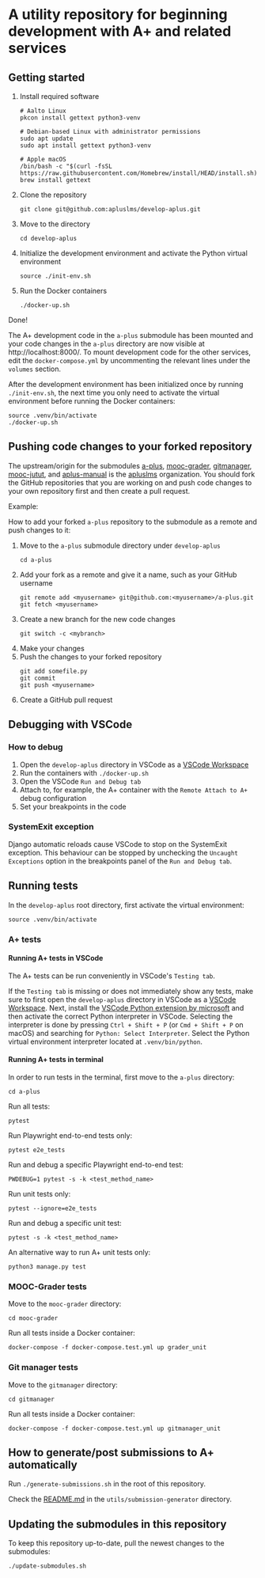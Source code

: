 # A utility repository for beginning development with A+ and related services

## Getting started

1. Install required software
    ```
    # Aalto Linux
    pkcon install gettext python3-venv

    # Debian-based Linux with administrator permissions
    sudo apt update
    sudo apt install gettext python3-venv

    # Apple macOS
    /bin/bash -c "$(curl -fsSL https://raw.githubusercontent.com/Homebrew/install/HEAD/install.sh)"
    brew install gettext
    ```
2. Clone the repository
    ```
    git clone git@github.com:apluslms/develop-aplus.git
    ```
3. Move to the directory
    ```
    cd develop-aplus
    ```
4. Initialize the development environment and activate the Python virtual environment
    ```
    source ./init-env.sh
    ```
5. Run the Docker containers
    ```
    ./docker-up.sh
    ```

Done!

The A+ development code in the `a-plus` submodule has been mounted and your code changes in the `a-plus`
directory are now visible at http://localhost:8000/. To mount development code for the other services, edit the
`docker-compose.yml` by uncommenting the relevant lines under the `volumes` section.

After the development environment has been initialized once by running `./init-env.sh`,
the next time you only need to activate the virtual environment before running the Docker containers:

```
source .venv/bin/activate
./docker-up.sh
```

## Pushing code changes to your forked repository

The upstream/origin for the submodules [a-plus](https://github.com/apluslms/a-plus),
[mooc-grader](https://github.com/apluslms/mooc-grader), [gitmanager](https://github.com/apluslms/gitmanager),
[mooc-jutut](https://github.com/apluslms/mooc-jutut), and [aplus-manual](https://github.com/apluslms/aplus-manual)
is the [apluslms](https://github.com/apluslms) organization. You should fork the GitHub repositories that you are
working on and push code changes to your own repository first and then create a pull request.

Example:

How to add your forked `a-plus` repository to the submodule as a remote and push changes to it:

1. Move to the `a-plus` submodule directory under `develop-aplus`
    ```
    cd a-plus
    ```
2. Add your fork as a remote and give it a name, such as your GitHub username
    ```
    git remote add <myusername> git@github.com:<myusername>/a-plus.git
    git fetch <myusername>
    ```
3. Create a new branch for the new code changes
    ```
    git switch -c <mybranch>
    ```
4. Make your changes
5. Push the changes to your forked repository
    ```
    git add somefile.py
    git commit
    git push <myusername>
    ```
6. Create a GitHub pull request

## Debugging with VSCode

### How to debug

1. Open the `develop-aplus` directory in VSCode as a [VSCode Workspace](https://code.visualstudio.com/docs/editor/workspaces)
2. Run the containers with `./docker-up.sh`
3. Open the VSCode `Run and Debug tab`
4. Attach to, for example, the A+ container with the `Remote Attach to A+` debug configuration
5. Set your breakpoints in the code

### SystemExit exception

Django automatic reloads cause VSCode to stop on the SystemExit exception. This behaviour can be stopped by unchecking
the `Uncaught Exceptions` option in the breakpoints panel of the `Run and Debug tab`.

## Running tests

In the `develop-aplus` root directory, first activate the virtual environment:
```
source .venv/bin/activate
```

### A+ tests

#### Running A+ tests in VSCode

The A+ tests can be run conveniently in VSCode's `Testing tab`.

If the `Testing tab` is missing or does not immediately show any tests, make sure to first open the
`develop-aplus` directory in VSCode as a [VSCode Workspace](https://code.visualstudio.com/docs/editor/workspaces).
Next, install the
[VSCode Python extension by microsoft](https://marketplace.visualstudio.com/items?itemName=ms-python.python) and then
activate the correct Python interpreter in VSCode.
Selecting the interpreter is done by pressing `Ctrl + Shift + P` (or `Cmd + Shift + P` on macOS) and searching for
`Python: Select Interpreter`. Select the Python virtual environment interpreter located at `.venv/bin/python`.

#### Running A+ tests in terminal

In order to run tests in the terminal, first move to the `a-plus` directory:
```
cd a-plus
```

Run all tests:
```
pytest
```

Run Playwright end-to-end tests only:
```
pytest e2e_tests
```

Run and debug a specific Playwright end-to-end test:
```
PWDEBUG=1 pytest -s -k <test_method_name>
```

Run unit tests only:
```
pytest --ignore=e2e_tests
```

Run and debug a specific unit test:
```
pytest -s -k <test_method_name>
```

An alternative way to run A+ unit tests only:
```
python3 manage.py test
```


### MOOC-Grader tests

Move to the `mooc-grader` directory:
```
cd mooc-grader
```

Run all tests inside a Docker container:
```
docker-compose -f docker-compose.test.yml up grader_unit
```

### Git manager tests

Move to the `gitmanager` directory:
```
cd gitmanager
```

Run all tests inside a Docker container:
```
docker-compose -f docker-compose.test.yml up gitmanager_unit
```

## How to generate/post submissions to A+ automatically

Run `./generate-submissions.sh` in the root of this repository.

Check the [README.md](utils/submission-generator/README.md) in the `utils/submission-generator` directory.

## Updating the submodules in this repository

To keep this repository up-to-date, pull the newest changes to the submodules:
```
./update-submodules.sh
```
